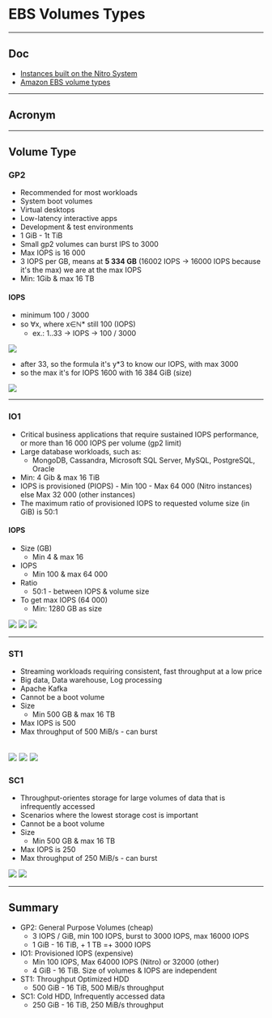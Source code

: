 # EBS Volumes Types

----------------

## Doc
* [Instances built on the Nitro System](https://docs.aws.amazon.com/AWSEC2/latest/UserGuide/instance-types.html?icmpid=docs_ec2_console#ec2-nitro-instances)
* [Amazon EBS volume types](https://docs.aws.amazon.com/AWSEC2/latest/UserGuide/ebs-volume-types.html?icmpid=docs_ec2_console)

----------------

## Acronym

----------------

## Volume Type

### GP2
* Recommended for most workloads
* System boot volumes
* Virtual desktops
* Low-latency interactive apps
* Development & test environments
* 1 GiB - 1t TiB
* Small gp2 volumes can burst IPS to 3000
* Max IOPS is 16 000
* 3 IOPS per GB, means at **5 334 GB** (16002 IOPS -> 16000 IOPS because it's the max) we are at the max IOPS
* Min: 1Gib & max 16 TB

#### IOPS
* minimum 100 / 3000
* so  ∀x, where x∈ℕ* still 100 (IOPS)
  * ex.: 1..33 -> IOPS -> 100 / 3000

[<img src="https://i.imgur.com/Amy17AR.png">](https://i.imgur.com/Amy17AR.png)

* after 33, so the formula it's y*3 to know our IOPS, with max 3000
* so the max it's for IOPS 1600 with 16 384 GiB (size)

[<img src="https://i.imgur.com/YP1AmOa.png">](https://i.imgur.com/YP1AmOa.png)

----------------

### IO1
* Critical business applications that require sustained IOPS performance, or more than 16 000 IOPS per volume (gp2 limit)
* Large database workloads, such as:
    * MongoDB, Cassandra, Microsoft SQL Server, MySQL, PostgreSQL, Oracle
* Min: 4 Gib & max 16 TiB
* IOPS is provisioned (PIOPS) - Min 100 - Max 64 000 (Nitro instances) else Max 32 000 (other instances)
* The maximum ratio of provisioned IOPS to requested volume size (in GiB) is 50:1

#### IOPS
* Size (GB)
    * Min 4  & max 16 
* IOPS
    * Min 100 & max 64 000
* Ratio
    * 50:1 - between IOPS & volume size
* To get max IOPS (64 000)
    * Min: 1280 GB as size


[<img src="https://i.imgur.com/znbCD94.png">](https://i.imgur.com/znbCD94.png)
[<img src="https://i.imgur.com/2VZ7vv6.png">](https://i.imgur.com/2VZ7vv6.png)
[<img src="https://i.imgur.com/6I2PLGn.png">](https://i.imgur.com/6I2PLGn.png)

----------------

### ST1
* Streaming workloads requiring consistent, fast throughput at a low price
* Big data, Data warehouse, Log processing
* Apache Kafka
* Cannot be a boot volume
* Size 
  * Min 500 GB & max 16 TB
* Max IOPS is 500
* Max throughput of 500 MiB/s - can burst

[<img src="https://i.imgur.com/MGR4DsE.png">](https://i.imgur.com/MGR4DsE.png)
[<img src="https://i.imgur.com/Ear0jX0.png">](https://i.imgur.com/Ear0jX0.png)
[<img src="https://i.imgur.com/aoU7Lu7.png">](https://i.imgur.com/aoU7Lu7.png)
---

### SC1
* Throughput-orientes storage for large volumes of data that is infrequently accessed
* Scenarios where the lowest storage cost is important
* Cannot be a boot volume
* Size
  * Min 500 GB & max 16 TB
* Max IOPS is 250
* Max throughput of 250 MiB/s - can burst

[<img src="https://i.imgur.com/JEj6nF2.png">](https://i.imgur.com/JEj6nF2.png)
[<img src="https://i.imgur.com/OXGPW34.png">](https://i.imgur.com/OXGPW34.png)

---

## Summary
* GP2: General Purpose Volumes (cheap)
  * 3 IOPS / GiB, min 100 IOPS, burst to 3000 IOPS, max 16000 IOPS
  * 1 GiB - 16 TiB, + 1 TB =+ 3000 IOPS
* IO1: Provisioned IOPS (expensive)
  * Min 100 IOPS, Max 64000 IOPS (Nitro) or 32000 (other)
  * 4 GiB - 16 TiB. Size of volumes & IOPS are independent
* ST1: Throughput Optimized HDD
  * 500 GiB - 16 TiB, 500 MiB/s throughput
* SC1: Cold HDD, Infrequently accessed data
  * 250 GiB - 16 TiB, 250 MiB/s throughput
  
